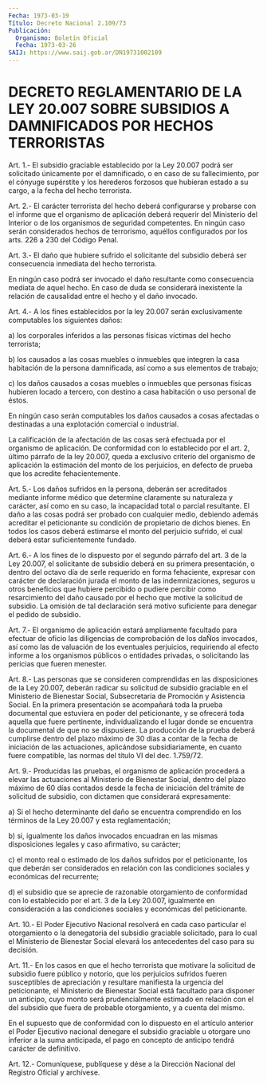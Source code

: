 ```yaml
---
Fecha: 1973-03-19
Título: Decreto Nacional 2.109/73
Publicación:
  Organismo: Boletín Oficial
  Fecha: 1973-03-26
SAIJ: https://www.saij.gob.ar/DN19731002109
---
```

# DECRETO REGLAMENTARIO DE LA LEY 20.007 SOBRE SUBSIDIOS A DAMNIFICADOS POR HECHOS TERRORISTAS

<a id="1"></a>
Art.  1.-  El subsidio graciable establecido por la Ley 20.007 podrá ser solicitado  únicamente  por  el damnificado, o en caso de su  fallecimiento,  por  el  cónyuge  supérstite  y  los  herederos forzosos  que hubieran estado a su cargo,  a  la  fecha  del  hecho terrorista.

<a id="2"></a>
Art. 2.- El carácter terrorista del hecho deberá configurarse y probarse  con  el  informe  que  el  organismo de aplicación deberá requerir  del  Ministerio  del  Interior o  de  los  organismos  de seguridad competentes. En ningún  caso serán considerados hechos de terrorismo, aquéllos configurados por  los  arts.  226  a  230  del Código Penal.

<a id="3"></a>
Art.  3.-  El  daño  que  hubiere  sufrido  el solicitante del subsidio  deberá  ser consecuencia inmediata del hecho  terrorista.

En  ningún  caso  podrá   ser  invocado  el  daño  resultante  como consecuencia mediata de aquel hecho. En caso de duda se considerará inexistente la  relación de causalidad entre el hecho y el daño invocado.

<a id="4"></a>
Art.  4.-  A  los  fines  establecidos por la ley 20.007 serán exclusivamente computables los siguientes daños:

a) los corporales inferidos a las  personas  físicas  víctimas  del hecho terrorista;

b)  los  causados  a  las cosas muebles o inmuebles que integren la casa  habitación  de  la  persona   damnificada,  así  como  a  sus elementos de trabajo;

c)  los daños causados a cosas muebles  o  inmuebles  que  personas físicas  hubieren locado a tercero, con destino a casa habitación o uso personal de éstos.

En ningún  caso  serán  computables  los  daños  causados  a  cosas afectadas  o  destinadas  a una explotación comercial o industrial.

La calificación de la afectación  de  las  cosas será efectuada por el organismo de aplicación. De conformidad con  lo  establecido por el  art.  2,  último  párrafo  de  la ley 20.007, queda a exclusivo criterio del organismo de aplicación  la  estimación  del  monto de los perjuicios, en defecto de prueba que los acredite fehacientemente.

<a id="5"></a>
Art.  5.-  Los  daños  sufridos  en  la  persona,  deberán ser acreditados  mediante  informe  médico que determine claramente  su naturaleza y carácter, así como en  su caso, la incapacidad total o parcial  resultante.  El daño a las cosas  podrá  ser  probado  con cualquier  medio, debiendo  además  acreditar  el  peticionante  su condición de  propietario  de  dichos  bienes.  En  todos los casos deberá  estimarse  el  monto del perjuicio sufrido, el cual  deberá estar suficientemente fundado.

<a id="6"></a>
Art. 6.- A los fines de lo dispuesto por el segundo párrafo del art.  3  de  la Ley 20.007, el solicitante de subsidio deberá en su primera presentación,  o  dentro  del octavo día de serle requerido en forma fehaciente, expresar con carácter  de  declaración  jurada el  monto  de  las  indemnizaciones, seguros u otros beneficios que hubiere percibido o pudiere  percibir  como  resarcimiento del daño causado  por  el  hecho  que  motive la solicitud de  subsidio.  La omisión de tal declaración será  motivo  suficiente para denegar el pedido de subsidio.

<a id="7"></a>
Art.  7.-  El  organismo  de  aplicación  estará  ampliamente facultado  para  efectuar de oficio las diligencias de comprobación de  los  daÑos  invocados,   así  como  las  de  valuación  de  los eventuales  perjuicios,  requiriendo    al  efecto  informe  a  los organismos  públicos  o  entidades  privadas,   o  solicitando  las pericias que fueren menester.

<a id="8"></a>
Art.  8.-  Las  personas que se consideren comprendidas en las disposiciones de la Ley  20.007,  deberán  radicar  su solicitud de subsidio    graciable    en  el  Ministerio  de  Bienestar  Social, Subsecretaría de Promoción  y  Asistencia  Social.  En  la  primera presentación  se acompañará toda la prueba documental que estuviera en poder del peticionante,  y  se  ofrecerá  toda aquella que fuere pertinente,  individualizando  el  lugar  donde  se   encuentra  la documental  de  que  no  se dispusiere. La producción de la  prueba deberá cumplirse dentro del  plazo máximo de 30 días a contar de la fecha de iniciación de las actuaciones, aplicándose subsidiariamente,  en  cuanto  fuere  compatible,  las  normas  del título VI del dec. 1.759/72.

<a id="9"></a>
Art.  9.-  Producidas  las pruebas, el organismo de aplicación procederá  a  elevar las actuaciones  al  Ministerio  de  Bienestar Social, dentro  del plazo máximo de 60 días contados desde la fecha de iniciación del  trámite  de  solicitud de subsidio, con dictamen que considerará expresamente:

a) Si el hecho determinante del daño  se  encuentra  comprendido en los   términos  de  la  Ley  20.007  y  esta  reglamentación;

b) si,  igualmente  los  daños  invocados  encuadran  en las mismas disposiciones    legales  y  caso  afirmativo,  su  carácter;

c)  el  monto  real  o  estimado  de  los  daños  sufridos  por  el peticionante, los que  deberán ser considerados en relación con las condiciones sociales y económicas del recurrente;

d)  el  subsidio  que  se  aprecie  de  razonable  otorgamiento  de conformidad con lo establecido  por  el  art.  3  de la Ley 20.007, igualmente    en  consideración  a  las  condiciones  sociales    y económicas del peticionante.

<a id="10"></a>
Art.  10.-  El Poder Ejecutivo Nacional resolverá en cada caso particular el otorgamiento  o la denegatoria del subsidio graciable solicitado, para lo cual el Ministerio  de Bienestar Social elevará los antecedentes del caso para su decisión.

<a id="11"></a>
Art. 11.- En los casos en que el hecho terrorista que motivare la  solicitud   de  subsidio  fuere  público  y  notorio,  que  los perjuicios sufridos  fueren susceptibles de apreciación y resultare manifiesta  la  urgencia    del   peticionante,  el  Ministerio  de Bienestar Social está facultado para  disponer  un  anticipo,  cuyo monto   será  prudencialmente  estimado  en  relación  con  el  del subsidio  que fuera de probable otorgamiento, y a cuenta del mismo.

En el supuesto  que  de conformidad con lo dispuesto en el artículo anterior  el  Poder  Ejecutivo    nacional   denegare  el  subsidio graciable u otorgare uno inferior a la suma anticipada,  el pago en concepto de anticipo tendrá carácter de definitivo.

<a id="12"></a>
Art.  12.-  Comuníquese,  publíquese  y  dése  a  la Dirección Nacional del Registro Oficial y archívese.